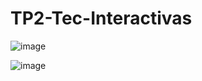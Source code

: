 # TP2-Tec-Interactivas
![image](https://github.com/luDanise/TP2-Tec-Interactivas/assets/103685892/f4d8f8a9-687e-419a-b4e6-b990db5a4d8d)

![image](https://github.com/luDanise/TP2-Tec-Interactivas/assets/103685892/8589885d-34b1-48e1-a7ee-3241e8730886)
